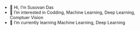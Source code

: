 - 👋 Hi, I’m Susovan Das
- 👀 I’m interested in Codding, Machine Learning, Deep Learning, Comptuer Vision 
- 🌱 I’m currently learning Machine Learning, Deep Learning 

<!---
Das-Babu/Das-Babu is a ✨ special ✨ repository because its `README.md` (this file) appears on your GitHub profile.
You can click the Preview link to take a look at your changes.
--->
